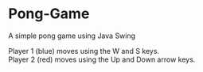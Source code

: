 # Pong-Game
A simple pong game using Java Swing

Player 1 (blue) moves using the W and S keys. <br />
Player 2 (red) moves using the Up and Down arrow keys.

